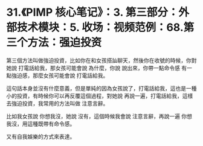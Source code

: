 # 31.《PIMP 核心笔记》：3. 第三部分：外部技术模块：5. 收场：视频范例：68.第三个方法：强迫投资

第三個方法叫做強迫投資，比如你在和女孩搭訕聊天，然後你在收號的時候，你對她說 打電話給我，那女孩可能會說 為什麼，你說 說出來，你帶一點命令感 有一點強迫感，那麼女孩可能會說 打電話給我。

這句話本身並沒有什麼意義，但是單純的因為女孩說了，打電話給我，這也是一種小的投資，有時候你可以再反覆這個過程，對她說 再說一遍，打電話給我，這樣去強迫投資，我常用的方法叫做 注意言辭。

比如我女孩說 你想我沒，她說 沒有，這個時候我會說 注意言辭，再說一遍 你想我沒，用這種既帶有命令感。

又有自我娛樂的方式來表達。